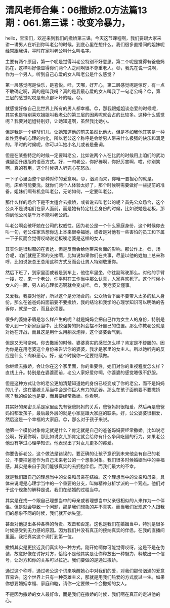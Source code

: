 # 清风老师合集：06撒娇2.0方法篇13期：061.第三课：改变冷暴力，

hello，宝宝们，欢迎来到我们的撒娇第三课。今天这节课程啊，我们要跟大家来讲一讲男人在听到你叫老公的时候，到底心里在想什么。我们很多直播间的姐妹呢经常跟我讲，平时在家叫老公叫什么叫名字。

主要有两个原因，第一个呢是觉得叫老公特别不好意思。第二个呢是觉得有爸爸妈妈在，这样叫好像显得你们两个人之间啊很不尊重老人。😊，我先在说一说啊，作为一个男人，听到自己心爱的女人叫老公是什么感觉？

第一层感觉呢是快乐，是喜悦。哇，天哪，好开心，第二层感觉呢是惊讶，有一点不敢确定啊，真的是叫我吗？真的是我最心爱的女人叫我了一句老公吗？😊，第三层的感觉呢哎是有点都坏坏的哇。😊。

就感觉好像自己比世界上所有的男人都幸福。😊，那我跟姐姐谈恋爱的时候呢，其实也是特别喜欢姐姐叫我老公的第三层的因素呢就会占的比较多。这种什么感觉呢？我要对姐姐特别好，让她知道啊，虽然我比她小。

但是我是一个纯爷们儿，让她知道他的前夫虽然比他大，但是不如我他其实是一种雄性竞争的心理的内化，所以老公这个称呼是会给男人带来什么极强的快乐和满足的。平时的时候呢，你可以叫她小名儿或者是叠词。

但是在某些特定的时候一定要叫老公，比如说两个人在比武的时候用上咱们的武功课里面升级版的语音方式。好，一句老公，你好棒啊，你好厉害啊，哎，你别笑啊，真的有用，这个时候男人听完心花怒放。

一下子心里面整个那种对你的爱意啊。😊，汹涌而来，你唯一要担心的就是。呃，床单可能要洗。就你们两个人体验太好了，那个时候啊需要做好一些提前的准备。姐妹们啊有机会叫老公，无论如何，一定要叫老公。

那什么样的场合下是不太适合去撒娇，或者说去叫老公的呢？首先公众场合，这个公众不是说咱们在家人面前，而是她有特定社会身份的时候，比如说她是老板，那你到他公司是千万不能叫老公的。

叫老公啊会破坏她在公司的权威性。因为老公是一个什么家庭身份，这个时候你去叫一句，老公任家浩想你边上本来很幸福她，或者是对他有一些害怕的员工和下属一下子反而会觉得哎呦说老板唉老婆是这样的女人。

其实你是很甜蜜的在表达，但是反而会给他带来负面的影响。那公作上。😊，场合呢，咱们就是正常的交接啊，比如说如果你们在共事，尽量以他的姓加上总来称呼，比如说张总王总用这种方式反而会让男人特别敬重你。

然后下班了，到家里面或者是到车上，他往车里坐，你往副驾驶那么。对他的手臂一搂，哎，来一个老公，你平时在工作当中那么认真，人家喜欢死了。这个时候小女人的一面，男人的心理状态啊就会变成哇。😊，我老婆又懂事。

又爱我，我要对他好，所以这个是分场合的。公众场合下面不要带入太多的私人身份。那么在爸爸妈妈面前要不要撒娇，我的结论和我学的心理学知识可以明确的告诉你，就是一定，而且必须要。

很多的婆媳矛盾是怎么样产生的呢？就是妈妈会把自己作为女主人的身份，特别是带入到一个新家庭当中，比较强势的妈妈会摆不好自己的位置。那么你教老公就是对她在开战，而且这是用什么用躺衣炮弹，这个婆婆会气到。

但是又无可奈何。你去撒娇的时候。婆婆真实的感觉怎么样？肯定是不舒服的。因为你是在用老婆这个身份来告诉你的婆婆，我才是家里的女主人。所以她听完的反应是什么？肉麻恶心。好，这个时候你一定要继续做。

你继续去撒娇，会让你在这个家里面，你的重要性，她们对你的重视程度怎么样？直线上升。特别是在婆婆面前，老公人家好爱你啊，你婆婆的感觉嗯很不舒服。

但是这种方式让你的老公更加清楚知道她的身份已经变成了你的老公，而不是妈妈的儿子。这在婆媳关系当中会是你巨大有力的武器。那么在孩子面前要不要撒娇呢？我的结论也是要，而且要经常撒娇。你看啊。

其实好的亲密关系是家里面先有爸爸妈妈的关系，爸爸妈妈很相爱，然后再是爸爸妈妈都爱孩子，最后最外层的就是小家庭跟大家庭的联系。好，公公婆婆很相爱，然后这是一个幸福的大家庭。😊，那么对于孩子来说。

他第一个模仿对象肯定就是什么？肯定就是自己的爸爸妈妈要经常撒娇。比如说老公啊，好爱你啊，那比如说女儿那肯定就会给你有什么争风吃醋的行为。如果老公他没有学过心理学知识。他表现出了对女儿更多的疼爱。

你要告诉老公，这个做法是错误的，要正确的让孩子意识到未来他会有自己的老公，不要把爸爸作为自己未来老公的一个想象对象。我们很多时候婚姻当中的幸福感。其实是来自于我们能够真实的去拥抱伴侣。而我们最大的不幸。

就是我们跟自己的理想当中的父亲和母亲在结婚。这个理想当中的父亲和母亲，具体来说呢是心理学当中的一个重要的分支，叫做精神分析学派的一个观点。他们对于这个现象的解释是说，我们在结婚的过程当中。

其实是在找一个跟自己理想当中的母亲或者理想当中父亲很相似的人来作为一个伴侣。但是就会导致一个问题，那是我们想象的并不真实。而当我们发现这个人跟我们的想象不同的时候，我们就开始失望。

甚至对他提出各种各样的苛责、攻击和否定。这也是我们在婚姻当中，特别是很多时候感受到无力感的原因。因为我们并没有真正的接纳真实的伴侣。在我的直播间里面。我把真实这个词打到第一位。

撒娇其实是更接近我们真实的一种方式。刚开始啊你可能觉得哎呀，这是不是在伪装，故意好像在讨好对方，恰恰不是他其实是让你释放出一种魅力，释放出一个信号，让对方和你的关系可以拉近。我们要做的是通过撒娇。

通过这个称呼，通过老公这个词来唤醒她心中对我们的爱，对我们那份汹涌的爱意容易许。这个世界上只有一种英雄主义，那就是用我们热爱的方式度过一生。如果你想要婚姻幸福、家庭和睦，请你一定要做一个会撒娇的女人。

不是因为撒娇的女人最好命，而是我们在撒娇的时候，我们啊在真正的走进他的心。
